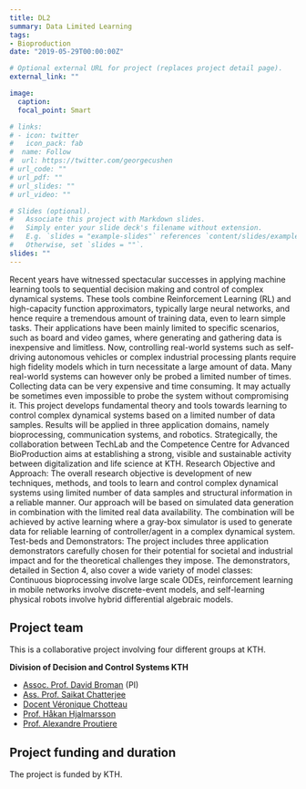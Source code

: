 ```yaml
---
title: DL2
summary: Data Limited Learning
tags:
- Bioproduction
date: "2019-05-29T00:00:00Z"

# Optional external URL for project (replaces project detail page).
external_link: ""

image:
  caption: 
  focal_point: Smart

# links:
# - icon: twitter
#   icon_pack: fab
#  name: Follow
#  url: https://twitter.com/georgecushen
# url_code: ""
# url_pdf: ""
# url_slides: ""
# url_video: ""

# Slides (optional).
#   Associate this project with Markdown slides.
#   Simply enter your slide deck's filename without extension.
#   E.g. `slides = "example-slides"` references `content/slides/example-slides.md`.
#   Otherwise, set `slides = ""`.
slides: ""
---
```


Recent years have witnessed spectacular successes in applying machine learning tools to sequential
decision making and control of complex dynamical systems. These tools combine Reinforcement Learning
(RL) and high-capacity function approximators, typically large neural networks, and hence require a
tremendous amount of training data, even to learn simple tasks. Their applications have been mainly
limited to specific scenarios, such as board and video games, where generating and gathering
data is inexpensive and limitless. Now, controlling real-world systems such as self-driving autonomous
vehicles or complex industrial processing plants require high fidelity models which in turn necessitate
a large amount of data. Many real-world systems can however only be probed a limited number of
times. Collecting data can be very expensive and time consuming. It may actually be sometimes even
impossible to probe the system without compromising it.
This project develops fundamental theory and tools towards learning to control complex dynamical
systems based on a limited number of data samples. Results will be applied in three application domains,
namely bioprocessing, communication systems, and robotics. Strategically, the collaboration between
TechLab and the Competence Centre for Advanced BioProduction aims at establishing a strong,
visible and sustainable activity between digitalization and life science at KTH.
Research Objective and Approach: The overall research objective is development of new techniques,
methods, and tools to learn and control complex dynamical systems using limited number of data samples
and structural information in a reliable manner. Our approach will be based on simulated data
generation in combination with the limited real data availability. The combination will be achieved by active
learning where a gray-box simulator is used to generate data for reliable learning of controller/agent
in a complex dynamical system.
Test-beds and Demonstrators: The project includes three application demonstrators carefully chosen
for their potential for societal and industrial impact and for the theoretical challenges they impose. The
demonstrators, detailed in Section 4, also cover a wide variety of model classes: Continuous bioprocessing
involve large scale ODEs, reinforcement learning in mobile networks involve discrete-event models,
and self-learning physical robots involve hybrid differential algebraic models.

## Project team

This is a collaborative project involving four different groups at KTH.

**Division of Decision and Control Systems KTH**

* [Assoc. Prof. David Broman](https://www.kth.se/profile/dbro) (PI)
* [Ass. Prof. Saikat Chatterjee](https://www.kth.se/profile/sach)
* [Docent V&#233;ronique Chotteau](https://www.kth.se/profile/chotteau)
* [Prof. H&#229;kan Hjalmarsson](https://www.kth.se/profile/hjalmars) 
* [Prof. Alexandre Proutiere](https://people.kth.se/~alepro/) 

## Project funding and duration

The project is funded by KTH. 

